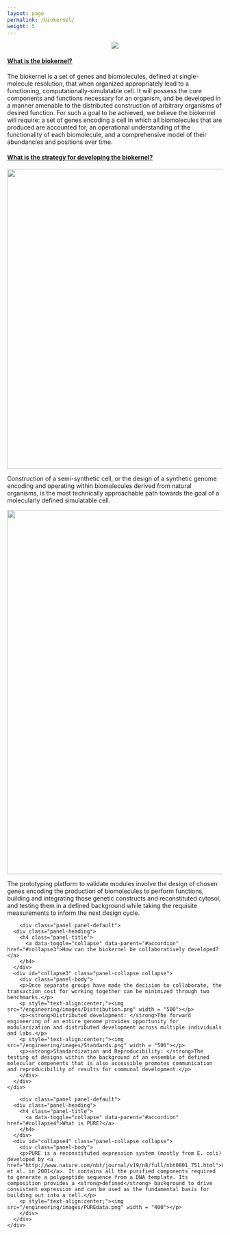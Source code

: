 ```yaml
---
layout: page
permalink: /biokernel/
weight: 5
---
```


<html>
<head>
  <meta name="viewport" content="width=device-width, initial-scale=1">
  <link rel="stylesheet" href="https://maxcdn.bootstrapcdn.com/bootstrap/3.3.7/css/bootstrap.min.css">
  <script src="https://ajax.googleapis.com/ajax/libs/jquery/3.2.1/jquery.min.js"></script>
  <script src="https://maxcdn.bootstrapcdn.com/bootstrap/3.3.7/js/bootstrap.min.js"></script>
</head>
<body>

<p style="text-align:center;"><img src="/engineering/images/Biokernel.png"></p>

<div class="container">

  <div class="panel-group" id="accordion">
    <div class="panel panel-default">
      <div class="panel-heading">
        <h4 class="panel-title">
          <a data-toggle="collapse" data-parent="#accordion" href="#collapse1">What is the biokernel?</a>
        </h4>
      </div>
      <div id="collapse1" class="panel-collapse collapse">
        <div class="panel-body">The biokernel is a set of genes and biomolecules, defined at single-molecule resolution, that when organized appropriately lead to a functioning, computationally-simulatable cell. It will possess the core components and functions necessary for an organism, and be developed in a manner amenable to the distributed construction of arbitrary organisms of desired function. For such a goal to be achieved, we believe the biokernel will require: a set of genes encoding a cell in which all biomolecules that are produced are accounted for, an operational understanding of the functionality of each biomolecule, and a comprehensive model of their abundancies and positions over time.
</div>
      </div>
    </div>
	
	
   <div class="panel panel-default">
      <div class="panel-heading">
        <h4 class="panel-title">
          <a data-toggle="collapse" data-parent="#accordion" href="#collapse2">What is the strategy for developing the biokernel?</a>
        </h4>
      </div>
      <div id="collapse2" class="panel-collapse collapse">
        <div class="panel-body">
				<p style="text-align:center;"><img src="/engineering/images/Approach.png" width = "700"></p>
				<p> Construction of a semi-synthetic cell, or the design of a synthetic genome encoding and operating within biomolecules derived from natural organisms, is the most technically approachable path towards the goal of a molecularly defined simulatable cell. </p>
				<p style="text-align:center;"><img src="/engineering/images/in vitro.png" width = "850"></p>
				<p> The prototyping platform to validate modules involve the design of chosen genes encoding the production of biomolecules to perform functions, building and integrating those genetic constructs and reconstituted cytosol, and testing them in a defined background while taking the requisite measurements to inform the next design cycle. </p>	
		</div>
      </div>
    </div>
	
	
	    <div class="panel panel-default">
      <div class="panel-heading">
        <h4 class="panel-title">
          <a data-toggle="collapse" data-parent="#accordion" href="#collapse3">How can the biokernel be collaboratively developed?</a>
        </h4>
      </div>
      <div id="collapse3" class="panel-collapse collapse">
        <div class="panel-body">
		<p>Once separate groups have made the decision to collaborate, the transaction cost for working together can be minimized through two benchmarks.</p>
		<p style="text-align:center;"><img src="/engineering/images/Distribution.png" width = "500"></p>
		<p><strong>Distributed development: </strong>The forward engineering of an entire genome provides opportunity for modularization and distributed development across multiple individuals and labs.</p>
		<p style="text-align:center;"><img src="/engineering/images/Standards.png" width = "500"></p>
		<p><strong>Standardization and Reproducibility: </strong>The testing of designs within the background of an ensemble of defined molecular compenents that is also accessible promotes communication and reproducibility of results for communal development.</p>
		</div>
      </div>
    </div>
	
	    <div class="panel panel-default">
      <div class="panel-heading">
        <h4 class="panel-title">
          <a data-toggle="collapse" data-parent="#accordion" href="#collapse4">What is PURE?</a>
        </h4>
      </div>
      <div id="collapse4" class="panel-collapse collapse">
        <div class="panel-body">
		<p>PURE is a reconstituted expression system (mostly from E. coli) developed by <a href="http://www.nature.com/nbt/journal/v19/n8/full/nbt0801_751.html">Ueda et al. in 2001</a>. It contains all the purified components required to generate a polypeptide sequence from a DNA template. Its composition provides a <strong>defined</strong> background to drive consistent expression and can be used as the fundamental basis for building out into a cell.</p>
		<p style="text-align:center;"><img src="/engineering/images/PUREdata.png" width = "400"></p>
		</div>
      </div>
    </div>

	
	
	
	
  </div> 
</div>
    
</body>
</html>
